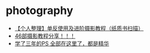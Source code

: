 photography
=================

- [【个人整理】单反使用及进阶摄影教程（纸质书扫描）](http://www.douban.com/group/topic/47487329/)
- [46部摄影教程分享！！！](http://www.douban.com/group/topic/47803984/)
- [学了三年的PS 全部在这里了，都是精华](http://site.douban.com/110160/widget/notes/2016116/note/176411094/)